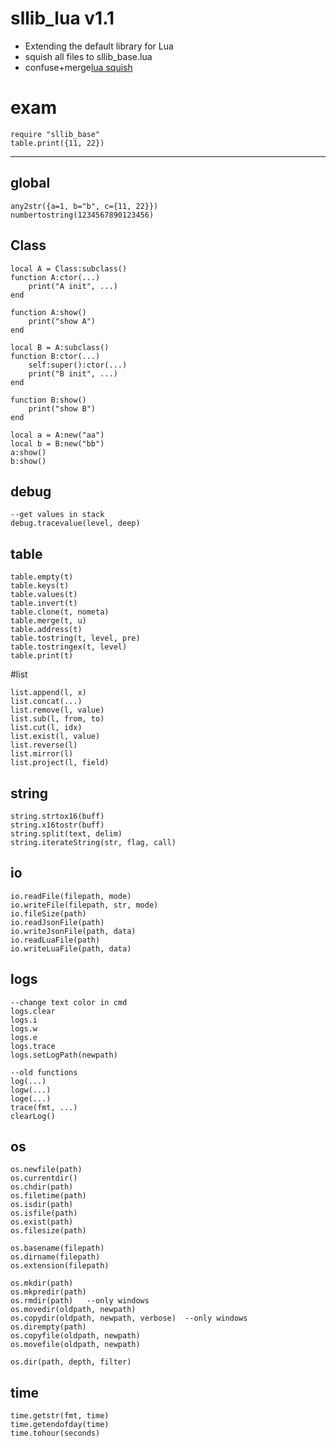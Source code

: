# sllib_lua v1.1
* Extending the default library for Lua
* squish all files to sllib_base.lua 
* confuse+merge[lua squish](https://github.com/sywoon/lua_squish)


# exam
```
require "sllib_base"
table.print({11, 22})
```

-----------------------------
## global
```
any2str({a=1, b="b", c={11, 22}})
numbertostring(1234567890123456)
```

## Class
```
local A = Class:subclass()
function A:ctor(...)
    print("A init", ...)
end

function A:show()
	print("show A")
end

local B = A:subclass()
function B:ctor(...)
	self:super():ctor(...)
	print("B init", ...)
end

function B:show()
	print("show B")
end

local a = A:new("aa")
local b = B:new("bb")
a:show()
b:show()
```

## debug
```
--get values in stack
debug.tracevalue(level, deep)
```

## table
```
table.empty(t)
table.keys(t)
table.values(t)
table.invert(t)
table.clone(t, nometa)
table.merge(t, u)
table.address(t)
table.tostring(t, level, pre)
table.tostringex(t, level)
table.print(t)
```

#list
```
list.append(l, x)
list.concat(...)
list.remove(l, value)
list.sub(l, from, to)
list.cut(l, idx)
list.exist(l, value)
list.reverse(l)
list.mirror(l)
list.project(l, field)
```


## string
```
string.strtox16(buff)
string.x16tostr(buff)
string.split(text, delim)
string.iterateString(str, flag, call)
```


## io
```
io.readFile(filepath, mode)
io.writeFile(filepath, str, mode)
io.fileSize(path)
io.readJsonFile(path)
io.writeJsonFile(path, data)
io.readLuaFile(path)
io.writeLuaFile(path, data)
```

## logs
```
--change text color in cmd
logs.clear
logs.i
logs.w
logs.e
logs.trace
logs.setLogPath(newpath)

--old functions
log(...)
logw(...)
loge(...)
trace(fmt, ...)
clearLog()
```

## os
```
os.newfile(path)
os.currentdir()
os.chdir(path)
os.filetime(path)
os.isdir(path)
os.isfile(path)
os.exist(path)
os.filesize(path)

os.basename(filepath)
os.dirname(filepath)
os.extension(filepath)

os.mkdir(path)
os.mkpredir(path)
os.rmdir(path)   --only windows
os.movedir(oldpath, newpath)
os.copydir(oldpath, newpath, verbose)  --only windows
os.dirempty(path)
os.copyfile(oldpath, newpath)
os.movefile(oldpath, newpath)

os.dir(path, depth, filter)
```

## time
```
time.getstr(fmt, time)
time.getendofday(time)
time.tohour(seconds)
```







